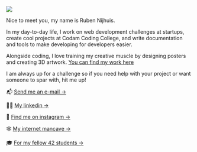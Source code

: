 <img src="https://images.ctfassets.net/vf2eiv36rew2/3hXhnxi3oJYrpkPOFqheVE/a33b25b455d47a5bdfab83a9e1168fc9/Untitled-2-01.png?w=4000&h=2249&q=20&fm=webp">

Nice to meet you, my name is Ruben Nijhuis.

In my day-to-day life, I work on web development challenges at startups, create cool projects at Codam Coding College, and write documentation and tools to make developing for developers easier.

Alongside coding, I love training my creative muscle by designing posters and creating 3D artwork. <a target="_" href="https://rubennijhuis.com/gallery">You can find my work here</a>

I am always up for a challenge so if you need help with your project or want someone to spar with, hit me up!

📬  <a target="_" href="mailto:contact@rubennijhuis.com">Send me an e-mail →</a> <br>

👨‍💼  <a target="_" href="https://www.linkedin.com/in/ruben-nijhuis">My linkedin →</a><br>

📸  <a target="_" href="https://instagram.com/ruben__nijhuis">Find me on instagram →</a> <br>

🕸  <a target="_" href="https://rubennijhuis.com">My internet mancave →</a> <br>

🎓  <a target="_" href="https://profile.intra.42.fr/users/rnijhuis">For my fellow 42 students →</a>
